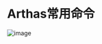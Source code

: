 


# Arthas常用命令
<!-- 

arthas常用命令
https://blog.csdn.net/Yuan_Li_Shuai/article/details/107286881
https://www.jianshu.com/p/e6914bfa706b
https://wakzz.cn/2019/04/05/java/arthas%E5%B8%B8%E7%94%A8%E5%91%BD%E4%BB%A4/

https://cloud.tencent.com/developer/article/1653458
https://www.pianshen.com/article/48401882021/
https://blog.csdn.net/maobois/article/details/120931048




查看当前线程信息，查看线程的堆栈：thread  
查看当前JVM信息：jvm  
查看JVM已加载的类信息：sc  
方法内部调用路径，并输出方法路径上的每个节点上耗时：trace  

-->




![image](http://182.92.69.8:8081/img/java/JVM/JVM-162.png)  



